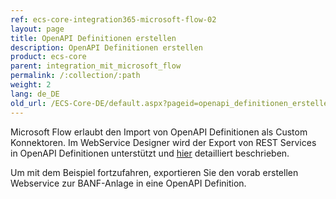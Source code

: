 ```yaml
---
ref: ecs-core-integration365-microsoft-flow-02
layout: page
title: OpenAPI Definitionen erstellen
description: OpenAPI Definitionen erstellen
product: ecs-core
parent: integration_mit_microsoft_flow
permalink: /:collection/:path
weight: 2
lang: de_DE
old_url: /ECS-Core-DE/default.aspx?pageid=openapi_definitionen_erstellen1
---
```


Microsoft Flow erlaubt den Import von OpenAPI Definitionen als Custom Konnektoren. Im WebService Designer wird der Export von REST Services in OpenAPI Definitionen unterstützt und [hier](../../webservices/openapi_definitionen) detailliert beschrieben.  

Um mit dem Beispiel fortzufahren, exportieren Sie den vorab erstellen Webservice zur BANF-Anlage in eine OpenAPI Definition. 

